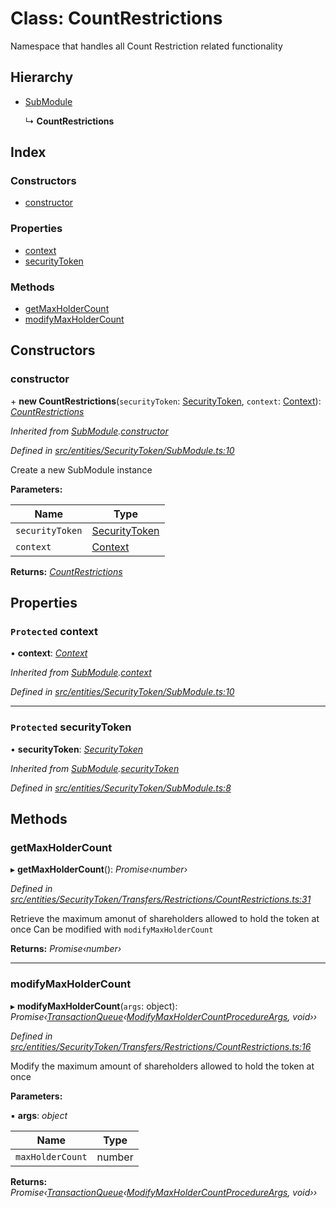 # Class: CountRestrictions

Namespace that handles all Count Restriction related functionality

## Hierarchy

- [SubModule](_entities_securitytoken_submodule_.submodule.md)

  ↳ **CountRestrictions**

## Index

### Constructors

- [constructor](_entities_securitytoken_transfers_restrictions_countrestrictions_.countrestrictions.md#constructor)

### Properties

- [context](_entities_securitytoken_transfers_restrictions_countrestrictions_.countrestrictions.md#protected-context)
- [securityToken](_entities_securitytoken_transfers_restrictions_countrestrictions_.countrestrictions.md#protected-securitytoken)

### Methods

- [getMaxHolderCount](_entities_securitytoken_transfers_restrictions_countrestrictions_.countrestrictions.md#getmaxholdercount)
- [modifyMaxHolderCount](_entities_securitytoken_transfers_restrictions_countrestrictions_.countrestrictions.md#modifymaxholdercount)

## Constructors

### constructor

\+ **new CountRestrictions**(`securityToken`: [SecurityToken](_entities_securitytoken_securitytoken_.securitytoken.md), `context`: [Context](_context_.context.md)): _[CountRestrictions](_entities_securitytoken_transfers_restrictions_countrestrictions_.countrestrictions.md)_

_Inherited from [SubModule](_entities_securitytoken_submodule_.submodule.md).[constructor](_entities_securitytoken_submodule_.submodule.md#constructor)_

_Defined in [src/entities/SecurityToken/SubModule.ts:10](https://github.com/PolymathNetwork/polymath-sdk/blob/d80c6e9/src/entities/SecurityToken/SubModule.ts#L10)_

Create a new SubModule instance

**Parameters:**

| Name            | Type                                                                     |
| --------------- | ------------------------------------------------------------------------ |
| `securityToken` | [SecurityToken](_entities_securitytoken_securitytoken_.securitytoken.md) |
| `context`       | [Context](_context_.context.md)                                          |

**Returns:** _[CountRestrictions](_entities_securitytoken_transfers_restrictions_countrestrictions_.countrestrictions.md)_

## Properties

### `Protected` context

• **context**: _[Context](_context_.context.md)_

_Inherited from [SubModule](_entities_securitytoken_submodule_.submodule.md).[context](_entities_securitytoken_submodule_.submodule.md#protected-context)_

_Defined in [src/entities/SecurityToken/SubModule.ts:10](https://github.com/PolymathNetwork/polymath-sdk/blob/d80c6e9/src/entities/SecurityToken/SubModule.ts#L10)_

---

### `Protected` securityToken

• **securityToken**: _[SecurityToken](_entities_securitytoken_securitytoken_.securitytoken.md)_

_Inherited from [SubModule](_entities_securitytoken_submodule_.submodule.md).[securityToken](_entities_securitytoken_submodule_.submodule.md#protected-securitytoken)_

_Defined in [src/entities/SecurityToken/SubModule.ts:8](https://github.com/PolymathNetwork/polymath-sdk/blob/d80c6e9/src/entities/SecurityToken/SubModule.ts#L8)_

## Methods

### getMaxHolderCount

▸ **getMaxHolderCount**(): _Promise‹number›_

_Defined in [src/entities/SecurityToken/Transfers/Restrictions/CountRestrictions.ts:31](https://github.com/PolymathNetwork/polymath-sdk/blob/d80c6e9/src/entities/SecurityToken/Transfers/Restrictions/CountRestrictions.ts#L31)_

Retrieve the maximum amonut of shareholders allowed to hold the token at once
Can be modified with `modifyMaxHolderCount`

**Returns:** _Promise‹number›_

---

### modifyMaxHolderCount

▸ **modifyMaxHolderCount**(`args`: object): _Promise‹[TransactionQueue](_entities_transactionqueue_.transactionqueue.md)‹[ModifyMaxHolderCountProcedureArgs](../interfaces/_types_index_.modifymaxholdercountprocedureargs.md), void››_

_Defined in [src/entities/SecurityToken/Transfers/Restrictions/CountRestrictions.ts:16](https://github.com/PolymathNetwork/polymath-sdk/blob/d80c6e9/src/entities/SecurityToken/Transfers/Restrictions/CountRestrictions.ts#L16)_

Modify the maximum amount of shareholders allowed to hold the token at once

**Parameters:**

▪ **args**: _object_

| Name             | Type   |
| ---------------- | ------ |
| `maxHolderCount` | number |

**Returns:** _Promise‹[TransactionQueue](_entities_transactionqueue_.transactionqueue.md)‹[ModifyMaxHolderCountProcedureArgs](../interfaces/_types_index_.modifymaxholdercountprocedureargs.md), void››_
